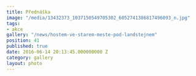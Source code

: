 ```yaml
---
title: Přednáška
image: "/media/13432373_1037150549705302_6052741386817496093_n.jpg"
tags:
- akce
gallery: "/news/hostem-ve-starem-meste-pod-landstejnem"
position: 41
published: true
date: 2016-06-14 20:13:45.000000000 Z
category: gallery
layout: photo
---
```

